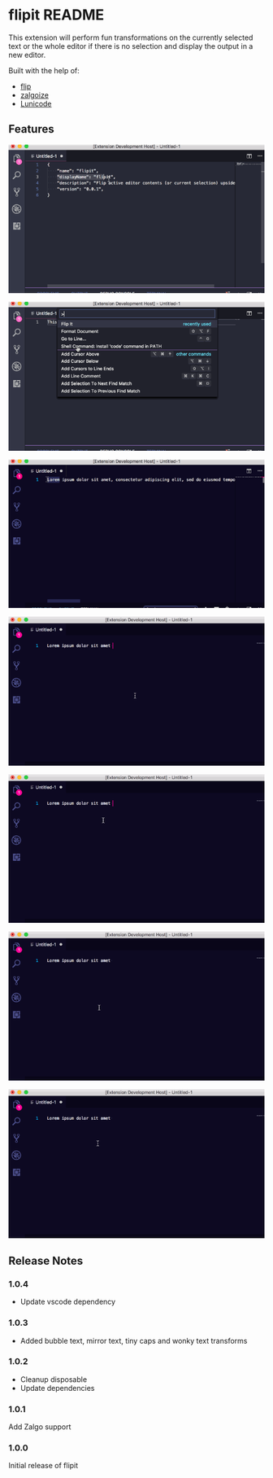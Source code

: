 # flipit README

This extension will perform fun transformations on the currently selected text or the whole editor if there is no selection and display the output in a new editor.

Built with the help of:

* [flip](https://github.com/jergason/flipjs)
* [zalgoize](https://github.com/clux/zalgolize)
* [Lunicode](https://github.com/awaigand/Lunicode.js)

## Features

![Flip Selection](flipitselection.gif)

![Flip All](flipitall.gif)

![Zalgo All](zalgoall.gif)

![Bubble All](bubbleall.gif)

![Mirror All](mirrorall.gif)

![Tiny Caps All](tinycapsall.gif)

![Wonk All](wonkall.gif)

## Release Notes

### 1.0.4

* Update vscode dependency

### 1.0.3

* Added bubble text, mirror text, tiny caps and wonky text transforms

### 1.0.2

* Cleanup disposable
* Update dependencies

### 1.0.1

Add Zalgo support

### 1.0.0

Initial release of flipit
